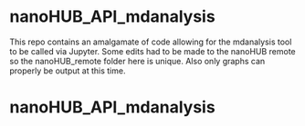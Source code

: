 # nanoHUB_API_mdanalysis
This repo contains an amalgamate of code allowing
for the mdanalysis tool to be called via Jupyter.
Some edits had to be made to the nanoHUB remote
so the nanoHUB_remote folder here is unique.
Also only graphs can properly be output at this
time.



# nanoHUB_API_mdanalysis
